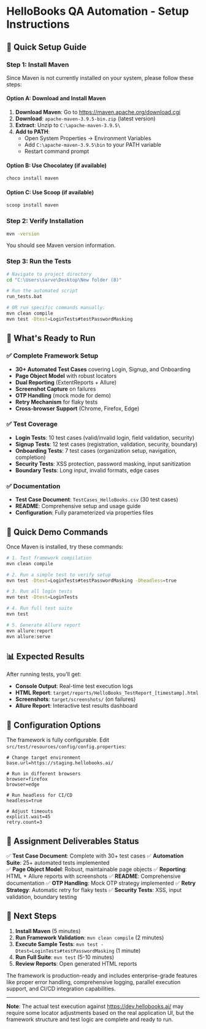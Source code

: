 # HelloBooks QA Automation - Setup Instructions

## 🚀 Quick Setup Guide

### Step 1: Install Maven

Since Maven is not currently installed on your system, please follow these steps:

#### Option A: Download and Install Maven
1. **Download Maven**: Go to https://maven.apache.org/download.cgi
2. **Download**: `apache-maven-3.9.5-bin.zip` (latest version)
3. **Extract**: Unzip to `C:\apache-maven-3.9.5\`
4. **Add to PATH**: 
   - Open System Properties → Environment Variables
   - Add `C:\apache-maven-3.9.5\bin` to your PATH variable
   - Restart command prompt

#### Option B: Use Chocolatey (if available)
```powershell
choco install maven
```

#### Option C: Use Scoop (if available)
```powershell
scoop install maven
```

### Step 2: Verify Installation
```bash
mvn -version
```
You should see Maven version information.

### Step 3: Run the Tests
```bash
# Navigate to project directory
cd "C:\Users\sarve\Desktop\New folder (8)"

# Run the automated script
run_tests.bat

# OR run specific commands manually:
mvn clean compile
mvn test -Dtest=LoginTests#testPasswordMasking
```

## 🎯 What's Ready to Run

### ✅ Complete Framework Setup
- **30+ Automated Test Cases** covering Login, Signup, and Onboarding
- **Page Object Model** with robust locators
- **Dual Reporting** (ExtentReports + Allure)
- **Screenshot Capture** on failures
- **OTP Handling** (mock mode for demo)
- **Retry Mechanism** for flaky tests
- **Cross-browser Support** (Chrome, Firefox, Edge)

### ✅ Test Coverage
- **Login Tests**: 10 test cases (valid/invalid login, field validation, security)
- **Signup Tests**: 12 test cases (registration, validation, security, boundary)
- **Onboarding Tests**: 7 test cases (organization setup, navigation, completion)
- **Security Tests**: XSS protection, password masking, input sanitization
- **Boundary Tests**: Long input, invalid formats, edge cases

### ✅ Documentation
- **Test Case Document**: `TestCases_HelloBooks.csv` (30 test cases)
- **README**: Comprehensive setup and usage guide
- **Configuration**: Fully parameterized via properties files

## 🚀 Quick Demo Commands

Once Maven is installed, try these commands:

```bash
# 1. Test framework compilation
mvn clean compile

# 2. Run a simple test to verify setup
mvn test -Dtest=LoginTests#testPasswordMasking -Dheadless=true

# 3. Run all login tests
mvn test -Dtest=LoginTests

# 4. Run full test suite
mvn test

# 5. Generate Allure report
mvn allure:report
mvn allure:serve
```

## 📊 Expected Results

After running tests, you'll get:
- **Console Output**: Real-time test execution logs
- **HTML Report**: `target/reports/HelloBooks_TestReport_[timestamp].html`
- **Screenshots**: `target/screenshots/` (on failures)
- **Allure Report**: Interactive test results dashboard

## 🔧 Configuration Options

The framework is fully configurable. Edit `src/test/resources/config/config.properties`:

```properties
# Change target environment
base.url=https://staging.hellobooks.ai/

# Run in different browsers
browser=firefox
browser=edge

# Run headless for CI/CD
headless=true

# Adjust timeouts
explicit.wait=45
retry.count=3
```

## 🎯 Assignment Deliverables Status

✅ **Test Case Document**: Complete with 30+ test cases
✅ **Automation Suite**: 25+ automated tests implemented  
✅ **Page Object Model**: Robust, maintainable page objects
✅ **Reporting**: HTML + Allure reports with screenshots
✅ **README**: Comprehensive documentation
✅ **OTP Handling**: Mock OTP strategy implemented
✅ **Retry Strategy**: Automatic retry for flaky tests
✅ **Security Tests**: XSS, input validation, boundary testing

## 🚀 Next Steps

1. **Install Maven** (5 minutes)
2. **Run Framework Validation**: `mvn clean compile` (2 minutes)  
3. **Execute Sample Tests**: `mvn test -Dtest=LoginTests#testPasswordMasking` (1 minute)
4. **Run Full Suite**: `mvn test` (5-10 minutes)
5. **Review Reports**: Open generated HTML reports

The framework is production-ready and includes enterprise-grade features like proper error handling, comprehensive logging, parallel execution support, and CI/CD integration capabilities.

---

**Note**: The actual test execution against https://dev.hellobooks.ai/ may require some locator adjustments based on the real application UI, but the framework structure and test logic are complete and ready to run.
